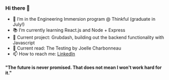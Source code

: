 ### Hi there 👋


- 🔭 I’m in the Engineering Immersion program @ Thinkful (graduate in July!)
- 📚 I’m currently learning React.js and Node + Express
- 💬 Current project: Grubdash, building out the backend functionality with Javascript
- 📖 Current read: The Testing by Joelle Charbonneau
- 📫 How to reach me: [LinkedIn](https://www.linkedin.com/in/kyrapalmer/) 

#### "The future is never promised. That does not mean I won't work hard for it."


